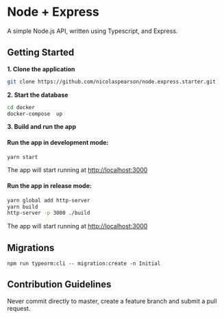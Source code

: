 # Node + Express

A simple Node.js API, written using Typescript, and Express.

## Getting Started

**1. Clone the application**

```bash
git clone https://github.com/nicolaspearson/node.express.starter.git
```

**2. Start the database**

```bash
cd docker
docker-compose  up
```

**3. Build and run the app**

#### Run the app in development mode:

```bash
yarn start
```

The app will start running at <http://localhost:3000>

#### Run the app in release mode:

```bash
yarn global add http-server
yarn build
http-server -p 3000 ./build
```

The app will start running at <http://localhost:3000>

## Migrations

```
npm run typeorm:cli -- migration:create -n Initial
```

## Contribution Guidelines

Never commit directly to master, create a feature branch and submit a pull request.
